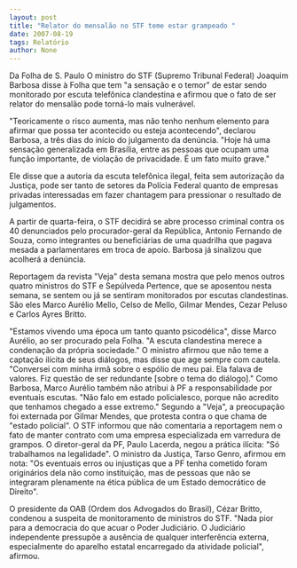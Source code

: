 ```yaml
---
layout: post
title: "Relator do mensalão no STF teme estar grampeado "
date: 2007-08-19
tags: Relatório
author: None
---
```

Da Folha de S. Paulo
O ministro do STF (Supremo Tribunal Federal) Joaquim Barbosa disse &agrave; Folha que tem &quot;a sensa&ccedil;&atilde;o e o temor&quot; de estar sendo monitorado por escuta telef&ocirc;nica clandestina e afirmou que o fato de ser relator do mensal&atilde;o pode torn&aacute;-lo mais vulner&aacute;vel. 

&quot;Teoricamente o risco aumenta, mas n&atilde;o tenho nenhum elemento para afirmar que possa ter acontecido ou esteja acontecendo&quot;, declarou Barbosa, a tr&ecirc;s dias do in&iacute;cio do julgamento da den&uacute;ncia. &quot;Hoje h&aacute; uma sensa&ccedil;&atilde;o generalizada em Bras&iacute;lia, entre as pessoas que ocupam uma fun&ccedil;&atilde;o importante, de viola&ccedil;&atilde;o de privacidade. &Eacute; um fato muito grave.&quot; 

Ele disse que a autoria da escuta telef&ocirc;nica ilegal, feita sem autoriza&ccedil;&atilde;o da Justi&ccedil;a, pode ser tanto de setores da Pol&iacute;cia Federal quanto de empresas privadas interessadas em fazer chantagem para pressionar o resultado de julgamentos. 

A partir de quarta-feira, o STF decidir&aacute; se abre processo criminal contra os 40 denunciados pelo procurador-geral da Rep&uacute;blica, Antonio Fernando de Souza, como integrantes ou benefici&aacute;rias de uma quadrilha que pagava mesada a parlamentares em troca de apoio. Barbosa j&aacute; sinalizou que acolher&aacute; a den&uacute;ncia. 

Reportagem da revista &quot;Veja&quot; desta semana mostra que pelo menos outros quatro ministros do STF e Sep&uacute;lveda Pertence, que se aposentou nesta semana, se sentem ou j&aacute; se sentiram monitorados por escutas clandestinas. S&atilde;o eles Marco Aur&eacute;lio Mello, Celso de Mello, Gilmar Mendes, Cezar Peluso e Carlos Ayres Britto. 

&quot;Estamos vivendo uma &eacute;poca um tanto quanto psicod&eacute;lica&quot;, disse Marco Aur&eacute;lio, ao ser procurado pela Folha. &quot;A escuta clandestina merece a condena&ccedil;&atilde;o da pr&oacute;pria sociedade.&quot; O ministro afirmou que n&atilde;o teme a capta&ccedil;&atilde;o il&iacute;cita de seus di&aacute;logos, mas disse que age 
sempre com cautela. 
&quot;Conversei com minha irm&atilde; sobre o esp&oacute;lio de meu pai. Ela falava de valores. Fiz quest&atilde;o de ser redundante [sobre o tema do di&aacute;logo].&quot; Como Barbosa, Marco Aur&eacute;lio tamb&eacute;m n&atilde;o atribui &agrave; PF a responsabilidade por eventuais escutas. &quot;N&atilde;o falo em estado policialesco, porque n&atilde;o acredito que tenhamos chegado a esse extremo.&quot; 
Segundo a &quot;Veja&quot;, a preocupa&ccedil;&atilde;o foi externada por Gilmar Mendes, que protesta contra o que chama de &quot;estado policial&quot;. 
O STF informou que n&atilde;o comentaria a reportagem nem o fato de manter contrato com uma empresa especializada em varredura de grampos. 
O diretor-geral da PF, Paulo Lacerda, negou a pr&aacute;tica il&iacute;cita: &quot;S&oacute; trabalhamos na 
legalidade&quot;. O ministro da Justi&ccedil;a, Tarso Genro, afirmou em nota: &quot;Os eventuais erros ou injusti&ccedil;as que a PF tenha cometido foram origin&aacute;rios dela n&atilde;o como institui&ccedil;&atilde;o, mas de pessoas que n&atilde;o se integraram plenamente na &eacute;tica p&uacute;blica de um Estado democr&aacute;tico de Direito&quot;. 

O presidente da OAB (Ordem dos Advogados do Brasil), C&eacute;zar Britto, condenou a suspeita de monitoramento de ministros do STF. &quot;Nada pior para a democracia do que acuar o Poder Judici&aacute;rio. O Judici&aacute;rio independente pressup&otilde;e a aus&ecirc;ncia de qualquer interfer&ecirc;ncia externa, especialmente do aparelho estatal encarregado da atividade policial&quot;, afirmou. 